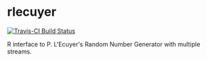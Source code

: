 # rlecuyer

[![Travis-CI Build Status](https://travis-ci.org/hanase/rlecuyer.svg?branch=master)](https://travis-ci.org/hanase/rlecuyer)

R interface to P. L'Ecuyer's Random Number Generator with multiple streams.

